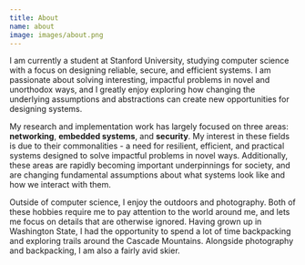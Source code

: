 ```yaml
---
title: About
name: about
image: images/about.png
---
```

I am currently a student at Stanford University, studying computer science
with a focus on designing reliable, secure, and efficient systems. I am
passionate about solving interesting, impactful problems in novel and unorthodox
ways, and I greatly enjoy exploring how changing the underlying assumptions and
abstractions can create new opportunities for designing systems.

My research and implementation work has largely focused on three areas:
**networking**, **embedded systems**, and **security**. My interest in these
fields is due to their commonalities - a need for resilient, efficient, and
practical systems designed to solve impactful problems in novel ways.
Additionally, these areas are rapidly becoming important underpinnings for
society, and are changing fundamental assumptions about what systems look
like and how we interact with them.

Outside of computer science, I enjoy the outdoors and photography.  Both of
these hobbies require me to pay attention to the world around me, and lets me
focus on details that are otherwise ignored. Having grown up in Washington
State, I had the opportunity to spend a lot of time backpacking and exploring
trails around the Cascade Mountains. Alongside photography and backpacking,
I am also a fairly avid skier.
